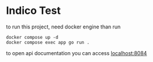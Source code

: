 # Indico Test
to run this project, need docker engine than run

    docker compose up -d
    docker compose exec app go run .
    
to open api documentation you can access
[localhost:8084](http://localhost:8084/)
